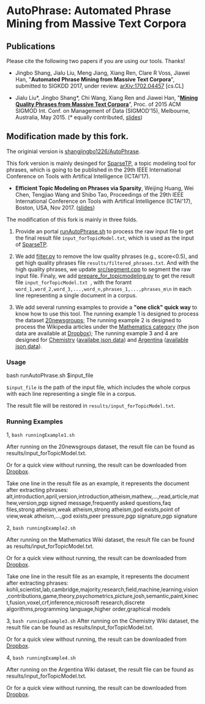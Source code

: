 # AutoPhrase: Automated Phrase Mining from Massive Text Corpora

## Publications

Please cite the following two papers if you are using our tools. Thanks!

*   Jingbo Shang, Jialu Liu, Meng Jiang, Xiang Ren, Clare R Voss, Jiawei Han, "**Automated Phrase Mining from Massive Text Corpora**", submitted to SIGKDD 2017, under review. [arXiv:1702.04457](https://arxiv.org/abs/1702.04457) [cs.CL]

*   Jialu Liu\*, Jingbo Shang\*, Chi Wang, Xiang Ren and Jiawei Han, "**[Mining
    Quality Phrases from Massive Text
    Corpora](http://jialu.cs.illinois.edu/paper/sigmod2015-liu.pdf)**”, Proc. of
    2015 ACM SIGMOD Int. Conf. on Management of Data (SIGMOD'15), Melbourne,
    Australia, May 2015. (\* equally contributed,
    [slides](http://jialu.cs.illinois.edu/paper/sigmod2015-liu-slides.pdf))
    
## Modification made by this fork.
The originial version is [shangjingbo1226/AutoPhrase](https://github.com/shangjingbo1226/AutoPhrase/). 

This fork version is mainly desinged for [SparseTP](https://github.com/waleking/SparseTP), a topic modeling tool for phrases, which is going to be published in the 29th IEEE International Conference on Tools with Artifical Intelligence (ICTAI'17).  

*	**Efficient Topic Modeling on Phrases via Sparsity**, Weijing Huang, Wei Chen, Tengjiao Wang and Shibo Tao, Proceedings of the 29th IEEE International Conference on Tools with Artifical Intelligence (ICTAI'17), Boston, USA, Nov 2017. ([slides](https://github.com/waleking/SparseTP/blob/master/ICTAI_presentation.pdf))


The modification of this fork is mainly in three folds. 

1.	Provide an portal [runAutoPhrase.sh](https://github.com/waleking/AutoPhrase/blob/master/runAutoPhrase.sh) to process the raw input file to get the final result file `input_forTopicModel.txt`, which is used as the input of [SparseTP](https://github.com/waleking/SparseTP).

2. We add [filter.py](https://github.com/waleking/AutoPhrase/blob/master/filter.py) to remove the low quality phrases (e.g., score<0.5), and get high quality phrases file `results/filtered_phrases.txt`. And with the high quality phrases, we update [src/segment.cpp](https://github.com/waleking/AutoPhrase/blob/master/src/segment.cpp) to segment the raw input file. Finaly, we add [prepare_for_topicmodeling.py](https://github.com/waleking/AutoPhrase/blob/master/prepare_for_topicmodeling.py) to get the result file `input_forTopicModel.txt `, with the foramt `word_1,word_2,word_3,...,word_n,phrases_1,...,phrases_m\n` in each line representing a single document in a corpus.

3. We add several running examples to provide a **"one click" quick way** to know how to use this tool. The running example 1 is designed to process the dataset [20newsgroups](http://qwone.com/~jason/20Newsgroups/); The running example 2 is designed to process the Wikipedia articles under the [Mathematics category](https://en.wikipedia.org/wiki/Category:Mathematics) (the json data are available at [Dropbox](https://www.dropbox.com/s/816k7dkkub6kd0f/mathematics.json.gz)); The running example 3 and 4 are designed for [Chemistry](https://en.wikipedia.org/wiki/Category:Chemistry) ([availabe json data](https://www.dropbox.com/s/89f9gvrg2en0f8i/Chemistry.json.gz)) and [Argentina](https://en.wikipedia.org/wiki/Category:Argentina) ([available json data](https://www.dropbox.com/s/buo26zn074gnt5y/Argentina.json.gz)).

### Usage
bash runAutoPhrase.sh $input_file

`$input_file` is the path of the input file, which includes the whole corpus with each line representing a single file in a corpus.

The result file will be restored in `results/input_forTopicModel.txt`.

### Running Examples
1, `bash runningExample1.sh`

After running on the 20newsgroups dataset, the result file can be found as results/input_forTopicModel.txt. 

Or for a quick view without running, the result can be downloaded from [Dropbox](https://www.dropbox.com/s/2ifzu84j56knvsn/20newsgroups.txt.gz). 

Take one line in the result file as an example, it represents the document after extracting phrases: alt,introduction,april,version,introduction,atheism,mathew,...,read,article,mathew,version,pgp signed message,frequently asked questions,faq files,strong atheism,weak atheism,strong atheism,god exists,point of view,weak atheism,...,god exists,peer pressure,pgp signature,pgp signature


2, `bash runningExample2.sh`

After running on the Mathematics Wiki dataset, the result file can be found as results/input_forTopicModel.txt. 

Or for a quick view without running, the result can be downloaded from [Dropbox](https://www.dropbox.com/s/gbhhe0xogdmwo8x/mathematics.txt.gz).

Take one line in the result file as an example, it represents the document after extracting phrases: kohli,scientist,lab,cambridge,majority,research,field,machine,learning,vision,contributions,game,theory,psychometrics,picture,josh,semantic,paint,kinect,fusion,voxel,crf,inference,microsoft research,discrete algorithms,programming language,higher order,graphical models


3, `bash runningExample3.sh`
After running on the Chemistry Wiki dataset, the result file can be found as results/input_forTopicModel.txt. 

Or for a quick view without running, the result can be downloaded from [Dropbox](https://www.dropbox.com/s/kv4a0xutepdn8ws/chemistry.txt.gz).

4, `bash runningExample4.sh`

After running on the Argentina Wiki dataset, the result file can be found as results/input_forTopicModel.txt. 

Or for a quick view without running, the result can be downloaded from [Dropbox](https://www.dropbox.com/s/fdx2z99xc0aepce/argentina.txt.gz).


